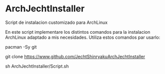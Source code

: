 # ArchJechtInstaller
Script de instalacion customizado para ArchLinux

En este script implementare los distintos comandos para la instalacion ArchLinux adaptado a mis necesidades.
Utiliza estos comandos par usarlo:

pacman -Sy git

git clone https://www.github.com/JechtShinryakuArchJechtInstaller

sh ArchJechtInstaller/Script.sh
